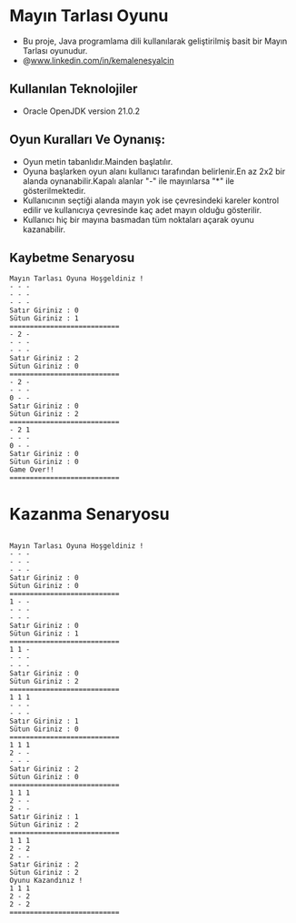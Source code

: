 # Mayın Tarlası Oyunu
- Bu proje, Java programlama dili kullanılarak geliştirilmiş basit bir Mayın Tarlası oyunudur.
- @www.linkedin.com/in/kemalenesyalcin

## Kullanılan Teknolojiler
- Oracle OpenJDK version 21.0.2
 

## Oyun Kuralları Ve Oynanış:
- Oyun metin tabanlıdır.Mainden başlatılır.
- Oyuna başlarken oyun alanı kullanıcı tarafından belirlenir.En az 2x2 bir alanda oynanabilir.Kapalı alanlar "-" ile mayınlarsa "*" ile gösterilmektedir.
- Kullanıcının seçtiği alanda mayın yok ise çevresindeki kareler kontrol edilir ve kullanıcıya çevresinde kaç adet mayın olduğu gösterilir.
- Kullanıcı hiç bir mayına basmadan tüm noktaları açarak oyunu kazanabilir.

## Kaybetme Senaryosu

``````
Mayın Tarlası Oyuna Hoşgeldiniz !
- - - 
- - - 
- - -
Satır Giriniz : 0
Sütun Giriniz : 1
===========================
- 2 -
- - -
- - -
Satır Giriniz : 2
Sütun Giriniz : 0
===========================
- 2 -
- - -
0 - -
Satır Giriniz : 0
Sütun Giriniz : 2
===========================
- 2 1
- - -
0 - -
Satır Giriniz : 0
Sütun Giriniz : 0
Game Over!!
===========================
``````
# Kazanma Senaryosu

``````

Mayın Tarlası Oyuna Hoşgeldiniz ! 
- - - 
- - - 
- - - 
Satır Giriniz : 0 
Sütun Giriniz : 0 
=========================== 
1 - - 
- - - 
- - - 
Satır Giriniz : 0 
Sütun Giriniz : 1 
=========================== 
1 1 - 
- - - 
- - - 
Satır Giriniz : 0 
Sütun Giriniz : 2 
=========================== 
1 1 1 
- - - 
- - - 
Satır Giriniz : 1 
Sütun Giriniz : 0 
=========================== 
1 1 1 
2 - - 
- - - 
Satır Giriniz : 2 
Sütun Giriniz : 0 
=========================== 
1 1 1 
2 - - 
2 - - 
Satır Giriniz : 1 
Sütun Giriniz : 2 
=========================== 
1 1 1 
2 - 2 
2 - - 
Satır Giriniz : 2 
Sütun Giriniz : 2 
Oyunu Kazandınız ! 
1 1 1 
2 - 2 
2 - 2 
===========================
``````